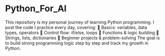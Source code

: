 # Python_For_AI
This repository is my personal journey of learning Python programming. I post the code I practice every day, covering:  🔹 Basics: variables, data types, operators  🔹 Control flow: if/else, loops  🔹 Functions & logic building  🔹 Strings, lists, dictionaries  🔹 Beginner projects & problem-solving  The goal is to build strong programming logic step by step and track my growth in Python.
